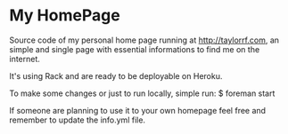 My HomePage
===========

Source code of my personal home page running at http://taylorrf.com, an simple and single page with essential informations to find me on the internet.

It's using Rack and are ready to be deployable on Heroku.

To make some changes or just to run locally, simple run:
$ foreman start

If someone are planning to use it to your own homepage feel free and remember to update the info.yml file.